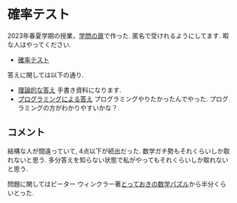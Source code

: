 # 確率テスト

2023年春夏学期の授業，[学問の扉](https://masataka123.github.io/2023_summer_game/)で作った.
匿名で受けれるようにしてます. 暇な人はやってください.

- [確率テスト](https://forms.gle/DYzMmnWK7V2zsXPS7)

答えに関しては以下の通り.
-  [理論的な答え](https://github.com/masataka123/2023_summer_game/blob/master/material/11_確率テスト_公開用.pdf) 手書き資料になります.
- [プログラミングによる答え](https://github.com/masataka123/2023_summer_game/blob/master/material/11_確率テスト.ipynb) プログラミングやりたかったんでやった. プログラミングの方がわかりやすいかな？
 
## コメント
結構な人が間違っていて, 4点以下が続出だった. 数学ガチ勢もそれくらいしか取れないと思う. 
多分答えを知らない状態で私がやってもそれくらいしか取れないと思う.

問題に関してはピーター ウィンクラー著[とっておきの数学パズル](https://www.amazon.co.jp/とっておきの数学パズル-ピーター-ウィンクラー/dp/4535786399)から半分くらいとった. 
 

